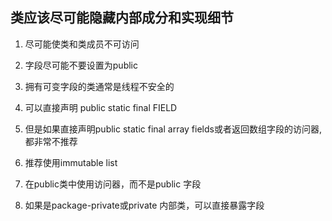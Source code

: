 ## 类应该尽可能隐藏内部成分和实现细节
1. 尽可能使类和类成员不可访问
2. 字段尽可能不要设置为public
3. 拥有可变字段的类通常是线程不安全的
4. 可以直接声明 public static final FIELD
5. 但是如果直接声明public static final array fields或者返回数组字段的访问器,都非常不推荐
6. 推荐使用immutable list

7. 在public类中使用访问器，而不是public 字段
8. 如果是package-private或private 内部类，可以直接暴露字段


